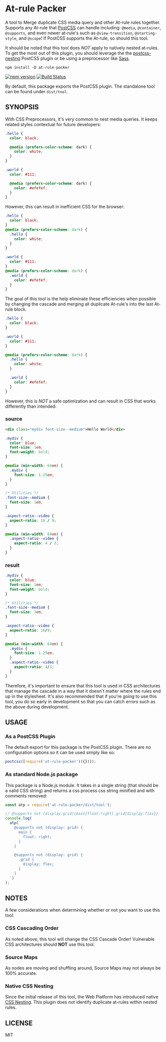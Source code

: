 # At-rule Packer

A tool to Merge duplicate CSS media query and other At-rule rules together. Supports any At-rule that [PostCSS](https://postcss.org/) can handle including: `@media`, `@container`, `@supports`, and even newer at-rule's such as `@view-transition`, `@starting-style`, and `@scope`! If PostCSS supports the At-rule, so should this tool.

It should be noted that this tool does _NOT_ apply to natively nested at-rules. To get the most out of this plugin, you should leverage the the [postcss-nesting](https://www.npmjs.com/package/postcss-nesting) PostCSS plugin or be using a preprocessor like [Sass](https://sass-lang.com/).

```
npm install -D at-rule-packer
```

[![npm version](https://badge.fury.io/js/at-rule-packer.svg)](http://badge.fury.io/js/at-rule-packer)
[![Build Status](https://travis-ci.org/soluml/at-rule-packer.svg?branch=master)](https://travis-ci.org/soluml/at-rule-packer)

By default, this package exports the PostCSS plugin. The standalone tool can be found under `dist/tool`.

## SYNOPSIS

With CSS Preprocessors, it's very common to nest media queries. It keeps related styles contextual for future developers:

```scss
.hello {
  color: black;

  @media (prefers-color-scheme: dark) {
    color: white;
  }
}

.world {
  color: #111;

  @media (prefers-color-scheme: dark) {
    color: #efefef;
  }
}
```

However, this can result in inefficient CSS for the browser:

```css
.hello {
  color: black;
}
@media (prefers-color-scheme: dark) {
  .hello {
    color: white;
  }
}

.world {
  color: #111;
}
@media (prefers-color-scheme: dark) {
  .world {
    color: #efefef;
  }
}
```

The goal of this tool is the help eliminate these efficiencies when possible by changing the cascade and merging all duplicate At-rule's into the last At-rule block.

```css
.hello {
  color: black;
}

.world {
  color: #111;
}

@media (prefers-color-scheme: dark) {
  .hello {
    color: white;
  }

  .world {
    color: #efefef;
  }
}
```

However, this is _NOT_ a safe optimization and can result in CSS that works differently than intended:

### source

```html
<div class="mydiv font-size--medium">Hello World</div>
```

```css
.mydiv {
  color: blue;
  font-size: 1em;
  font-weight: bold;
}

@media (min-width: 64em) {
  .mydiv {
    font-size: 1.25em;
  }
}

/* Utilities */
.font-size--medium {
  font-size: 1em;
}

.aspect-ratio--video {
  aspect-ratio: 16 / 9;
}

@media (min-width: 64em) {
  .aspect-ratio--video {
    aspect-ratio: 4 / 3;
  }
}
```

### result

```css
.mydiv {
  color: blue;
  font-size: 1em;
  font-weight: bold;
}

/* Utilities */
.font-size--medium {
  font-size: 1em;
}

.aspect-ratio--video {
  aspect-ratio: 16/9;
}

@media (min-width: 64em) {
  .mydiv {
    font-size: 1.25em;
  }
  .aspect-ratio--video {
    aspect-ratio: 4/3;
  }
}
```

Therefore, it's important to ensure that this tool is used in CSS architectures that manage the cascade in a way that it doesn't matter where the rules end up in the stylesheet. It's also recommended that if you're going to use this tool, you do so early in development so that you can catch errors such as the above during development.

## USAGE

### As a PostCSS Plugin

The default export for this package is the PostCSS plugin. There are no configuration options so it can be used simply like so:

```js
postcss([require('at-rule-packer')({})]);
```

### As standard Node.js package

This package is a Node.js module. It takes in a single string (that should be a valid CSS string) and returns a css process css string minified and with comments removed:

```javascript
const atp = require('at-rule-packer/dist/tool');

// @supports not (display:grid){main{float:right}.grid{display:flex}}
console.log(
  atp(`
    @supports not (display: grid) {
      main {
        float: right;
      }
    }

    @supports not (display: grid) {
      .grid {
        display: flex;
      }
    }
  `)
);
```

## NOTES

A few considerations when determining whether or not you want to use this tool:

### CSS Cascading Order

As noted above, this tool will change the CSS Cascade Order! Vulnerable CSS architectures should **NOT** use this tool.

### Source Maps

As nodes are moving and shuffling around, Source Maps may not always be 100% accurate.

### Native CSS Nesting

Since the initial release of this tool, the Web Platform has introduced native [CSS Nesting](https://developer.mozilla.org/en-US/docs/Web/CSS/CSS_nesting). This plugin does not identify duplicate at-rules within nested rules.

## LICENSE

MIT
